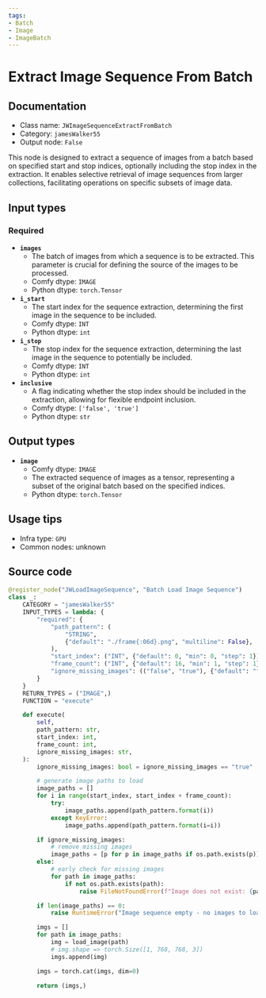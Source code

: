 ```yaml
---
tags:
- Batch
- Image
- ImageBatch
---
```


# Extract Image Sequence From Batch
## Documentation
- Class name: `JWImageSequenceExtractFromBatch`
- Category: `jamesWalker55`
- Output node: `False`

This node is designed to extract a sequence of images from a batch based on specified start and stop indices, optionally including the stop index in the extraction. It enables selective retrieval of image sequences from larger collections, facilitating operations on specific subsets of image data.
## Input types
### Required
- **`images`**
    - The batch of images from which a sequence is to be extracted. This parameter is crucial for defining the source of the images to be processed.
    - Comfy dtype: `IMAGE`
    - Python dtype: `torch.Tensor`
- **`i_start`**
    - The start index for the sequence extraction, determining the first image in the sequence to be included.
    - Comfy dtype: `INT`
    - Python dtype: `int`
- **`i_stop`**
    - The stop index for the sequence extraction, determining the last image in the sequence to potentially be included.
    - Comfy dtype: `INT`
    - Python dtype: `int`
- **`inclusive`**
    - A flag indicating whether the stop index should be included in the extraction, allowing for flexible endpoint inclusion.
    - Comfy dtype: `['false', 'true']`
    - Python dtype: `str`
## Output types
- **`image`**
    - Comfy dtype: `IMAGE`
    - The extracted sequence of images as a tensor, representing a subset of the original batch based on the specified indices.
    - Python dtype: `torch.Tensor`
## Usage tips
- Infra type: `GPU`
- Common nodes: unknown


## Source code
```python
@register_node("JWLoadImageSequence", "Batch Load Image Sequence")
class _:
    CATEGORY = "jamesWalker55"
    INPUT_TYPES = lambda: {
        "required": {
            "path_pattern": (
                "STRING",
                {"default": "./frame{:06d}.png", "multiline": False},
            ),
            "start_index": ("INT", {"default": 0, "min": 0, "step": 1}),
            "frame_count": ("INT", {"default": 16, "min": 1, "step": 1}),
            "ignore_missing_images": (("false", "true"), {"default": "false"}),
        }
    }
    RETURN_TYPES = ("IMAGE",)
    FUNCTION = "execute"

    def execute(
        self,
        path_pattern: str,
        start_index: int,
        frame_count: int,
        ignore_missing_images: str,
    ):
        ignore_missing_images: bool = ignore_missing_images == "true"

        # generate image paths to load
        image_paths = []
        for i in range(start_index, start_index + frame_count):
            try:
                image_paths.append(path_pattern.format(i))
            except KeyError:
                image_paths.append(path_pattern.format(i=i))

        if ignore_missing_images:
            # remove missing images
            image_paths = [p for p in image_paths if os.path.exists(p)]
        else:
            # early check for missing images
            for path in image_paths:
                if not os.path.exists(path):
                    raise FileNotFoundError(f"Image does not exist: {path}")

        if len(image_paths) == 0:
            raise RuntimeError("Image sequence empty - no images to load")

        imgs = []
        for path in image_paths:
            img = load_image(path)
            # img.shape => torch.Size([1, 768, 768, 3])
            imgs.append(img)

        imgs = torch.cat(imgs, dim=0)

        return (imgs,)

```
